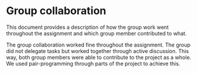 # Group collaboration

This document provides a description of how the group work went throughout the assignment and which
group member contributed to what.

The group collaboration worked fine throughout the assignment. The group did not delegate tasks but
worked together through active discussion. This way, both group members were able to contribute to
the project as a whole. We used pair-programming through parts of the project to achieve this.
